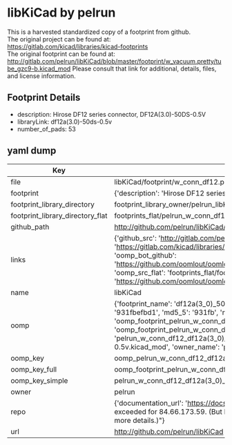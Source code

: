 # libKiCad by pelrun  
This is a harvested standardized copy of a footprint from github.  
The original project can be found at:  
https://gitlab.com/kicad/libraries/kicad-footprints  
The original footprint can be found at:
http://gitlab.com/pelrun/libKiCad/blob/master/footprint/w_vacuum.pretty/tube_gzc9-b.kicad_mod
Please consult that link for additional, details, files, and license information.  
## Footprint Details
* description: Hirose DF12 series connector, DF12A(3.0)-50DS-0.5V  
* libraryLink: df12a(3.0)-50ds-0.5v  
* number_of_pads: 53  
## yaml dump  
| Key | Value |  
| --- | --- |  
| file | libKiCad/footprint/w_conn_df12.pretty/df12a(3.0)-50ds-0.5v.kicad_mod |  
| footprint | {'description': 'Hirose DF12 series connector, DF12A(3.0)-50DS-0.5V', 'libraryLink': 'df12a(3.0)-50ds-0.5v', 'number_of_pads': 53} |  
| footprint_library_directory | footprint_library_owner/pelrun_libKiCad |  
| footprint_library_directory_flat | footprints_flat/pelrun_w_conn_df12_df12a(3_0)_50ds_0_5v/working |  
| github_path | http://github.com/pelrun/libKiCad/blob/master/footprint/w_conn_df12.pretty/df12a(3.0)-50ds-0.5v.kicad_mod |  
| links | {'github_src': 'http://gitlab.com/pelrun/libKiCad/blob/master/footprint/w_vacuum.pretty/tube_gzc9-b.kicad_mod', 'github_src_repo': 'https://gitlab.com/kicad/libraries/kicad-footprints', 'oomp_bot': 'footprints/pelrun_w_conn_df12_df12a(3_0)_50ds_0_5v/working', 'oomp_bot_github': 'https://github.com/oomlout/oomlout_oomp_footprint_bot/tree/main/footprints/pelrun_w_conn_df12_df12a(3_0)_50ds_0_5v/working', 'oomp_src_flat': 'footprints_flat/footprints_flat/pelrun_w_conn_df12_df12a(3_0)_50ds_0_5v/working', 'oomp_src_flat_github': 'https://github.com/oomlout/oomlout_oomp_footprint_src/tree/main/footprints_flat/pelrun_w_conn_df12_df12a(3_0)_50ds_0_5v/working'} |  
| name | libKiCad |  
| oomp | {'footprint_name': 'df12a(3_0)_50ds_0_5v', 'library_name': 'w_conn_df12', 'md5': '931fbefbd14640cd32247bb5f5ba5f43', 'md5_10': '931fbefbd1', 'md5_5': '931fb', 'md5_6': '931fbe', 'oomp_key': 'oomp_pelrun_w_conn_df12_df12a(3_0)_50ds_0_5v', 'oomp_key_extra': 'oomp_footprint_pelrun_w_conn_df12_df12a(3_0)_50ds_0_5v', 'oomp_key_full': 'oomp_footprint_pelrun_w_conn_df12_df12a(3_0)_50ds_0_5v_931fbe', 'oomp_key_simple': 'pelrun_w_conn_df12_df12a(3_0)_50ds_0_5v', 'original_filename': 'libKiCad/footprint/w_conn_df12.pretty/df12a(3.0)-50ds-0.5v.kicad_mod', 'owner_name': 'pelrun'} |  
| oomp_key | oomp_pelrun_w_conn_df12_df12a(3_0)_50ds_0_5v |  
| oomp_key_full | oomp_footprint_pelrun_w_conn_df12_df12a(3_0)_50ds_0_5v |  
| oomp_key_simple | pelrun_w_conn_df12_df12a(3_0)_50ds_0_5v |  
| owner | pelrun |  
| repo | {'documentation_url': 'https://docs.github.com/rest/overview/resources-in-the-rest-api#rate-limiting', 'message': "API rate limit exceeded for 84.66.173.59. (But here's the good news: Authenticated requests get a higher rate limit. Check out the documentation for more details.)"} |  
| url | http://github.com/pelrun/libKiCad |  

